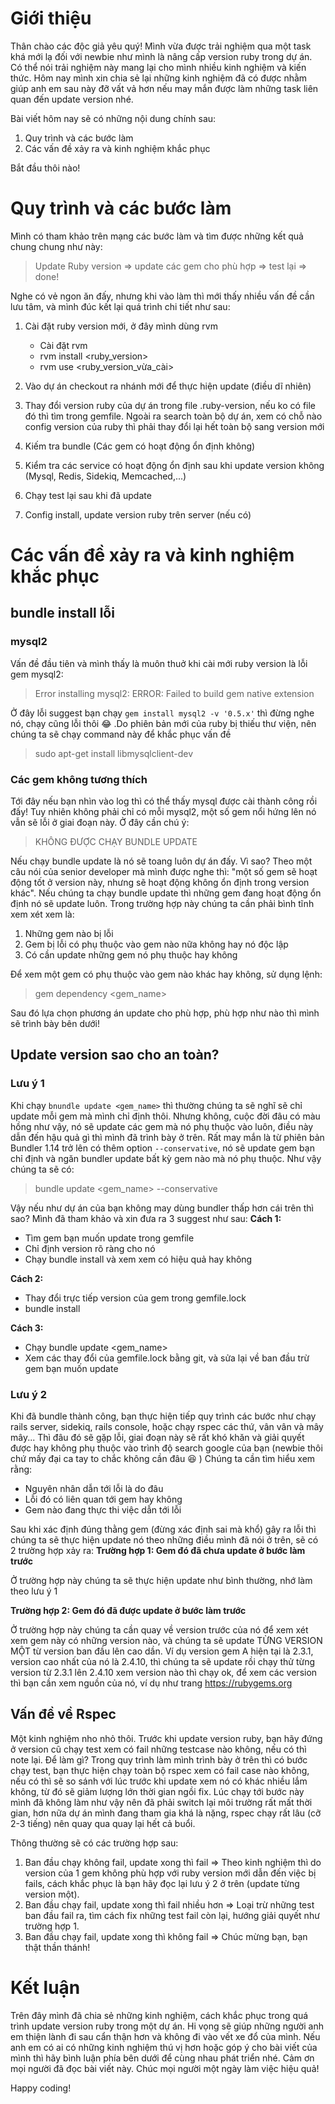 # Giới thiệu
Thân chào các độc giả yêu quý! Mình vừa được trải nghiệm qua một task khá mới lạ đối với newbie như mình là nâng cấp version ruby trong dự án. Có thể nói trải nghiệm này mang lại cho mình nhiều kinh nghiệm và kiến thức. Hôm nay mình xin chia sẻ lại những kinh nghiệm đã có được nhằm giúp anh em sau này đỡ vất vả hơn nếu may mắn được làm những task liên quan đến update version nhé.

Bài viết hôm nay sẽ có những nội dung chính sau:
1. Quy trình và các bước làm
2. Các vấn đề xảy ra và kinh nghiệm khắc phục

Bắt đầu thôi nào!

# Quy trình và các bước làm

Mình có tham khảo trên mạng các bước làm và tìm được những kết quả chung chung như này:

> Update Ruby version => update các gem cho phù hợp => test lại => done!

Nghe có vẻ ngon ăn đấy, nhưng khi vào làm thì mới thấy nhiều vấn đề cần lưu tâm, và mình đúc kết lại quá trình chi tiết như sau:

1. Cài đặt ruby version mới, ở đây mình dùng rvm
    
    - Cài đặt rvm
    - rvm install <ruby_version>
    - rvm use <ruby_version_vừa_cài>
 
2. Vào dự án checkout ra nhánh mới để thực hiện update (điều dĩ nhiên)
3. Thay đổi version ruby của dự án trong file .ruby-version, nếu ko có file đó thì tìm trong gemfile. Ngoài ra search toàn bộ dự án, xem có chỗ nào config version của ruby thì phải thay đổi lại hết toàn bộ sang version mới
4. Kiếm tra bundle (Các gem có hoạt động ổn định không)
5. Kiểm tra các service có hoạt động ổn định sau khi update version không (Mysql, Redis, Sidekiq, Memcached,...)
6. Chạy test lại sau khi đã update
7. Config install, update version ruby trên server (nếu có)

# Các vấn đề xảy ra và kinh nghiệm khắc phục

## bundle install lỗi

### mysql2

Vấn đề đầu tiên và mình thấy là muôn thuở khi cài mới ruby version là lỗi gem mysql2:

> Error installing mysql2: ERROR: Failed to build gem native extension

Ở đây lỗi suggest bạn chạy `gem install mysql2 -v '0.5.x'` thì đừng nghe nó, chạy cũng lỗi thôi :joy: .Do phiên bản mới của ruby bị thiếu thư viện, nên chúng ta sẽ chạy command này để khắc phục vấn đề
> sudo apt-get install libmysqlclient-dev

### Các gem không tương thích

Tới đây nếu bạn nhìn vào log thì có thể thấy mysql được cài thành công rồi đấy! Tuy nhiên không phải chỉ có mỗi mysql2, một số gem nổi hứng lên nó vẫn sẽ lỗi ở giai đoạn này. Ở đây cần chú ý: 
> KHÔNG ĐƯỢC CHẠY BUNDLE UPDATE

Nếu chạy bundle update là nó sẽ toang luôn dự án đấy. Vì sao? Theo một câu nói của senior developer mà mình được nghe thì: "một số gem sẽ hoạt động tốt ở version này, nhưng sẽ hoạt động không ổn định trong version khác". Nếu chúng ta chạy bundle update thì những gem đang hoạt động ổn định nó sẽ update luôn. Trong trường hợp này chúng ta cần phải bình tĩnh xem xét xem là:
1. Những gem nào bị lỗi
2. Gem bị lỗi có phụ thuộc vào gem nào nữa không hay nó độc lập
3. Có cần update những gem nó phụ thuộc hay không

Để xem một gem có phụ thuộc vào gem nào khác hay không, sử dụng lệnh:
> gem dependency <gem_name>

Sau đó lựa chọn phương án update cho phù hợp, phù hợp như nào thì mình sẽ trình bày bên dưới!

## Update version sao cho an toàn?

### Lưu ý 1
Khi chạy `bnundle update <gem_name>` thì thường chúng ta sẽ nghĩ sẽ chỉ update mỗi gem mà mình chỉ định thôi. Nhưng không, cuộc đời đâu có màu hồng như vậy, nó sẽ update các gem mà nó phụ thuộc vào luôn, điều này dẫn đến hậu quả gì thì mình đã trình bày ở trên. Rất may mắn là từ phiên bản Bundler 1.14 trở lên có thêm option `--conservative`, nó sẽ update gem bạn chỉ định và ngăn bundler update bất kỳ gem nào mà nó phụ thuộc.
Như vậy chúng ta sẽ có:
> bundle update <gem_name> --conservative

Vậy nếu như dự án của bạn không may dùng bundler thấp hơn cái trên thì sao? Mình đã tham khảo và xin đưa ra 3 suggest như sau:
**Cách 1:**
- Tìm gem bạn muốn update trong gemfile
- Chỉ định version rõ ràng cho nó
- Chạy bundle install và xem xem có hiệu quả hay không

**Cách 2:**
- Thay đổi trực tiếp version của gem trong gemfile.lock
- bundle install

**Cách 3:**
- Chạy bundle update <gem_name>
- Xem các thay đổi của gemfile.lock bằng git, và sửa lại về ban đầu trừ gem bạn muốn update

### Lưu ý 2

Khi đã bundle thành công, bạn thực hiện tiếp quy trình các bước như chạy rails server, sidekiq, rails console, hoặc chạy rspec các thứ, vân vân và mây mây... Thì đâu đó sẽ gặp lỗi, giai đoạn này sẽ rất khó khăn và giải quyết được hay không phụ thuộc vào trình độ search google của bạn (newbie thôi chứ mấy đại ca tay to chắc không cần đâu :laughing: ) Chúng ta cần tìm hiểu xem rằng:
- Nguyên nhân dẫn tới lỗi là do đâu
- Lỗi đó có liên quan tới gem hay không
- Gem nào đang thực thi việc dẫn tới lỗi

Sau khi xác định đúng thằng gem (đừng xác định sai mà khổ) gây ra lỗi thì chúng ta sẽ thực hiện update nó theo những điều mình đã nói ở trên, sẽ có 2 trường hợp xảy ra:
**Trường hợp 1: Gem đó đã chưa update ở bước làm trước**

Ở trường hợp này chúng ta sẽ thực hiện update như bình thường, nhớ làm theo lưu ý 1

**Trường hợp 2: Gem đó đã được update ở bước làm trước**

Ở trường hợp này chúng ta cần quay về version trước của nó để xem xét xem gem này có những version nào, và chúng ta sẽ update TỪNG VERSION MỘT từ version ban đầu lên cao dần. Ví dụ version gem A hiện tại là 2.3.1, version cao nhất của nó là 2.4.10, thì chúng ta sẽ update rồi chạy thử từng version từ 2.3.1 lên 2.4.10 xem version nào thì chạy ok, để xem các version thì bạn cần xem nguồn của nó, ví dụ như trang https://rubygems.org

## Vấn đề về Rspec

Một kinh nghiệm nho nhỏ thôi. Trước khi update version ruby, bạn hãy đứng ở version cũ chạy test xem có fail những testcase nào không, nếu có thì note lại. Để làm gì? Trong quy trình làm mình trình bày ở trên thì có bước chạy test, bạn thực hiện chạy toàn bộ rspec xem có fail case nào không, nếu có thì sẽ so sánh với lúc trước khi update xem nó có khác nhiều lắm không, từ đó sẽ giảm lượng lớn thời gian ngồi fix. Lúc chạy tới bước này mình đã không làm như vậy nên đã phải switch lại môi trường rất mất thời gian, hơn nữa dự án mình đang tham gia khá là nặng, rspec chạy rất lâu (cỡ 2-3 tiếng) nên quay qua quay lại hết cả buổi.

Thông thường sẽ có các trường hợp sau:

1. Ban đầu chạy không fail, update xong thì fail => Theo kinh nghiệm thì do version của 1 gem không phù hợp với ruby version mới dẫn đến việc bị fails, cách khắc phục là bạn hãy đọc lại lưu ý 2 ở trên (update từng version một).
2. Ban đầu chạy fail, update xong thì fail nhiều hơn => Loại trừ những test ban đầu fail ra, tìm cách fix những test fail còn lại, hướng giải quyết như trường hợp 1.
3. Ban đầu chạy fail, update xong thì không fail => Chúc mừng bạn, bạn thật thần thánh!

# Kết luận
Trên đây mình đã chia sẻ những kinh nghiệm, cách khắc phục trong quá trình update version ruby trong một dự án. Hi vọng sẽ giúp những người anh em thiện lành đi sau cẩn thận hơn và không đi vào vết xe đổ của mình. Nếu anh em có ai có những kinh nghiệm thú vị hơn hoặc góp ý cho bài viết của mình thì hãy bình luận phía bên dưới để cùng nhau phát triển nhé. Cảm ơn mọi người đã đọc bài viết này. Chúc mọi người một ngày làm việc hiệu quả!

Happy coding!